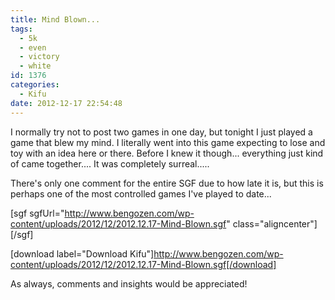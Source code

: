 ```yaml
---
title: Mind Blown...
tags:
  - 5k
  - even
  - victory
  - white
id: 1376
categories:
  - Kifu
date: 2012-12-17 22:54:48
---
```


I normally try not to post two games in one day, but tonight I just played a game that blew my mind. I literally went into this game expecting to lose and toy with an idea here or there. Before I knew it though... everything just kind of came together.... It was completely surreal.....

There's only one comment for the entire SGF due to how late it is, but this is perhaps one of the most controlled games I've played to date...

[sgf sgfUrl="http://www.bengozen.com/wp-content/uploads/2012/12/2012.12.17-Mind-Blown.sgf" class="aligncenter"][/sgf]

[download label="Download Kifu"]http://www.bengozen.com/wp-content/uploads/2012/12/2012.12.17-Mind-Blown.sgf[/download]

As always, comments and insights would be appreciated!